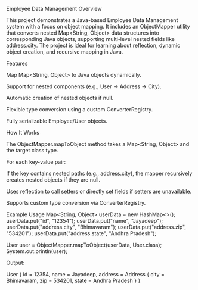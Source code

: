 Employee Data Management
Overview

This project demonstrates a Java-based Employee Data Management system with a focus on object mapping. It includes an ObjectMapper utility that converts nested Map<String, Object> data structures into corresponding Java objects, supporting multi-level nested fields like address.city. The project is ideal for learning about reflection, dynamic object creation, and recursive mapping in Java.

Features

Map Map<String, Object> to Java objects dynamically.

Support for nested components (e.g., User -> Address -> City).

Automatic creation of nested objects if null.

Flexible type conversion using a custom ConverterRegistry.

Fully serializable Employee/User objects.

How It Works

The ObjectMapper.mapToObject method takes a Map<String, Object> and the target class type.

For each key-value pair:

If the key contains nested paths (e.g., address.city), the mapper recursively creates nested objects if they are null.

Uses reflection to call setters or directly set fields if setters are unavailable.

Supports custom type conversion via ConverterRegistry.

Example Usage
Map<String, Object> userData = new HashMap<>();
userData.put("id", "12354");
userData.put("name", "Jayadeep");
userData.put("address.city", "Bhimavaram");
userData.put("address.zip", "534201");
userData.put("address.state", "Andhra Pradesh");

User user = ObjectMapper.mapToObject(userData, User.class);
System.out.println(user);


Output:

User { id = 12354, name = Jayadeep, address = Address { city = Bhimavaram, zip = 534201, state = Andhra Pradesh } }
